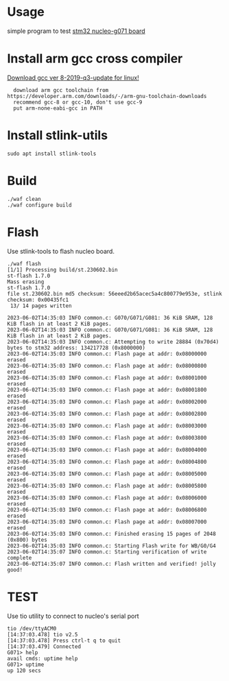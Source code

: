 # Usage

simple program to test [stm32 nucleo-g071 board](https://www.st.com/en/evaluation-tools/nucleo-g071rb.html)

# Install arm gcc cross compiler
  [Download gcc ver 8-2019-q3-update for linux!](https://armkeil.blob.core.windows.net/developer/Files/downloads/gnu-rm/8-2019q3/RC1.1/gcc-arm-none-eabi-8-2019-q3-update-linux.tar.bz2)

```
  download arm gcc toolchain from https://developer.arm.com/downloads/-/arm-gnu-toolchain-downloads
  recommend gcc-8 or gcc-10, don't use gcc-9
  put arm-none-eabi-gcc in PATH
```

# Install stlink-utils

```
sudo apt install stlink-tools
```

# Build

```
./waf clean
./waf configure build
```

# Flash

Use stlink-tools to flash nucleo board.

```
./waf flash
[1/1] Processing build/st.230602.bin
st-flash 1.7.0
Mass erasing
st-flash 1.7.0
file st.230602.bin md5 checksum: 56eeed2b65acec5a4c800779e953e, stlink checksum: 0x00435fc1
 13/ 14 pages written

2023-06-02T14:35:03 INFO common.c: G070/G071/G081: 36 KiB SRAM, 128 KiB flash in at least 2 KiB pages.
2023-06-02T14:35:03 INFO common.c: G070/G071/G081: 36 KiB SRAM, 128 KiB flash in at least 2 KiB pages.
2023-06-02T14:35:03 INFO common.c: Attempting to write 28884 (0x70d4) bytes to stm32 address: 134217728 (0x8000000)
2023-06-02T14:35:03 INFO common.c: Flash page at addr: 0x08000000 erased
2023-06-02T14:35:03 INFO common.c: Flash page at addr: 0x08000800 erased
2023-06-02T14:35:03 INFO common.c: Flash page at addr: 0x08001000 erased
2023-06-02T14:35:03 INFO common.c: Flash page at addr: 0x08001800 erased
2023-06-02T14:35:03 INFO common.c: Flash page at addr: 0x08002000 erased
2023-06-02T14:35:03 INFO common.c: Flash page at addr: 0x08002800 erased
2023-06-02T14:35:03 INFO common.c: Flash page at addr: 0x08003000 erased
2023-06-02T14:35:03 INFO common.c: Flash page at addr: 0x08003800 erased
2023-06-02T14:35:03 INFO common.c: Flash page at addr: 0x08004000 erased
2023-06-02T14:35:03 INFO common.c: Flash page at addr: 0x08004800 erased
2023-06-02T14:35:03 INFO common.c: Flash page at addr: 0x08005000 erased
2023-06-02T14:35:03 INFO common.c: Flash page at addr: 0x08005800 erased
2023-06-02T14:35:03 INFO common.c: Flash page at addr: 0x08006000 erased
2023-06-02T14:35:03 INFO common.c: Flash page at addr: 0x08006800 erased
2023-06-02T14:35:03 INFO common.c: Flash page at addr: 0x08007000 erased
2023-06-02T14:35:03 INFO common.c: Finished erasing 15 pages of 2048 (0x800) bytes
2023-06-02T14:35:03 INFO common.c: Starting Flash write for WB/G0/G4
2023-06-02T14:35:07 INFO common.c: Starting verification of write complete
2023-06-02T14:35:07 INFO common.c: Flash written and verified! jolly good!
````

# TEST

Use tio utility to connect to nucleo's serial port

```
tio /dev/ttyACM0 
[14:37:03.478] tio v2.5
[14:37:03.478] Press ctrl-t q to quit
[14:37:03.479] Connected
G071> help
avail cmds: uptime help 
G071> uptime
up 120 secs
```

